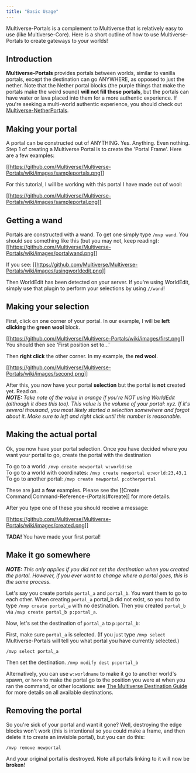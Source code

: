 ```yaml
---
title: "Basic Usage"
---
```


Multiverse-Portals is a complement to Multiverse that is relatively easy to use (like Multiverse-Core). Here is a short outline of how to use Multiverse-Portals to create gateways to your worlds!

## Introduction

**Multiverse-Portals** provides portals between worlds, similar to vanilla portals, except the destination can go ANYWHERE, as opposed to just the nether. Note that the Nether portal blocks (the purple things that make the portals make the weird sound) __will not fill these portals__, but the portals can have water or lava placed into them for a more authentic experience. If you're seeking a multi-world authentic experience, you should check out [Multiverse-NetherPortals](https://github.com/Multiverse/Multiverse-NetherPortals/wiki).

## Making your portal
A portal can be constructed out of ANYTHING. Yes. Anything. Even nothing. Step 1 of creating a Multiverse Portal is to create the 'Portal Frame'. Here are a few examples:

[[https://github.com/Multiverse/Multiverse-Portals/wiki/images/sampleportals.png]]

For this tutorial, I will be working with this portal I have made out of wool:

[[https://github.com/Multiverse/Multiverse-Portals/wiki/images/sampleportal.png]]

## Getting a wand

Portals are constructed with a wand. To get one simply type `/mvp wand`. You should see something like this (but you may not, keep reading):
[[https://github.com/Multiverse/Multiverse-Portals/wiki/images/portalwand.png]]


If you see:
[[https://github.com/Multiverse/Multiverse-Portals/wiki/images/usingworldedit.png]]

Then WorldEdit has been detected on your server. If you're using WorldEdit, simply use that plugin to perform your selections by using `//wand`!



## Making your selection
First, click on one corner of your portal. In our example, I will be __left clicking__ the __green wool__ block.

[[https://github.com/Multiverse/Multiverse-Portals/wiki/images/first.png]]
You should then see 'First position set to...'

Then __right click__ the other corner. In my example, the __red wool__.

[[https://github.com/Multiverse/Multiverse-Portals/wiki/images/second.png]]

After this, you now have your portal __selection__ but the portal is __not__ created yet. Read on.   
_**NOTE:** Take note of the value in orange if you're NOT using WorldEdit (although it does this too). This value is the volume of your portal: x*y*z. If it's several thousand, you most likely started a selection somewhere and forgot about it. Make sure to left and right click until this number is reasonable._

## Making the actual portal
Ok, you now have your portal selection. Once you have decided where you want your portal to go, create the portal with the destination  
  
To go to a world: `/mvp create newportal w:world:se`  
To go to a world with coordinates: `/mvp create newportal e:world:23,43,1`  
To go to another portal: `/mvp create newportal p:otherportal`

These are just a __few__ examples. Please see the [[Create Command|Command-Reference-(Portals)#create]] for more details.

After you type one of these you should receive a message:

[[https://github.com/Multiverse/Multiverse-Portals/wiki/images/created.png]]

**TADA!** You have made your first portal!

## Make it go somewhere
_**NOTE:** This only applies if you did not set the destination when you created the portal. However, if you ever want to change where a portal goes, this is the same process._

Let's say you create portals `portal_a` and `portal_b`. You want them to go to each other. When creating `portal_a` portal_b did not exist, so you had to type `/mvp create portal_a` with no destination. Then you created `portal_b` via `/mvp create portal_b p:portal_a`.

Now, let's set the destination of `portal_a` to `p:portal_b`:

First, make sure `portal_a` is selected. (If you just type `/mvp select` Multiverse-Portals will tell you what portal you have currently selected.)

`/mvp select portal_a`

Then set the destination.
`/mvp modify dest p:portal_b`

Alternatively, you can use `w:worldname` to make it go to another world's spawn, or `here` to make the portal go to the position you were at when you ran the command, or other locations: see [The Multiverse Destination Guide](https://github.com/Multiverse/Multiverse-Core/wiki/Destinations) for more details on all available destinations.

## Removing the portal
So you're sick of your portal and want it gone? Well, destroying the edge blocks won't work (this is intentional so you could make a frame, and then delete it to create an invisible portal), but you can do this:

`/mvp remove newportal`

And your original portal is destroyed. Note all portals linking to it will now be **broken**!
